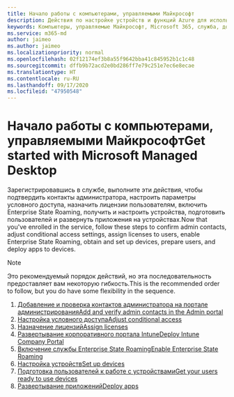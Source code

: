 ```yaml
---
title: Начало работы с компьютерами, управляемыми Майкрософт
description: Действия по настройке устройств и функций Azure для использования службы
keywords: Компьютеры, управляемые Майкрософт, Microsoft 365, служба, документация
ms.service: m365-md
author: jaimeo
ms.author: jaimeo
ms.localizationpriority: normal
ms.openlocfilehash: 02f12174ef3b8a55f9642bba41c845952b1c1c48
ms.sourcegitcommit: dffb9b72acd2e0bd286ff7e79c251e7ec6e8ecae
ms.translationtype: HT
ms.contentlocale: ru-RU
ms.lasthandoff: 09/17/2020
ms.locfileid: "47950548"
---
```

# <a name="get-started-with-microsoft-managed-desktop"></a><span data-ttu-id="d4e24-104">Начало работы с компьютерами, управляемыми Майкрософт</span><span class="sxs-lookup"><span data-stu-id="d4e24-104">Get started with Microsoft Managed Desktop</span></span>

<span data-ttu-id="d4e24-105">Зарегистрировавшись в службе, выполните эти действия, чтобы подтвердить контакты администратора, настроить параметры условного доступа, назначить лицензии пользователям, включить Enterprise State Roaming, получить и настроить устройства, подготовить пользователей и развернуть приложения на устройствах.</span><span class="sxs-lookup"><span data-stu-id="d4e24-105">Now that you've enrolled in the service, follow these steps to confirm admin contacts, adjust conditional access settings, assign licenses to users, enable Enterprise State Roaming,  obtain and set up devices, prepare users, and deploy apps to devices.</span></span>

> [!NOTE]
> <span data-ttu-id="d4e24-106">Это рекомендуемый порядок действий, но эта последовательность предоставляет вам некоторую гибкость.</span><span class="sxs-lookup"><span data-stu-id="d4e24-106">This is the recommended order to follow, but you do have some flexibility in the sequence.</span></span>

1. [<span data-ttu-id="d4e24-107">Добавление и проверка контактов администратора на портале администрирования</span><span class="sxs-lookup"><span data-stu-id="d4e24-107">Add and verify admin contacts in the Admin portal</span></span>](add-admin-contacts.md)
2. [<span data-ttu-id="d4e24-108">Настройка условного доступа</span><span class="sxs-lookup"><span data-stu-id="d4e24-108">Adjust conditional access</span></span>](conditional-access.md)
3. [<span data-ttu-id="d4e24-109">Назначение лицензий</span><span class="sxs-lookup"><span data-stu-id="d4e24-109">Assign licenses</span></span>](assign-licenses.md)
4. [<span data-ttu-id="d4e24-110">Развертывание корпоративного портала Intune</span><span class="sxs-lookup"><span data-stu-id="d4e24-110">Deploy Intune Company Portal</span></span>](company-portal.md)
5. [<span data-ttu-id="d4e24-111">Включение службы Enterprise State Roaming</span><span class="sxs-lookup"><span data-stu-id="d4e24-111">Enable Enterprise State Roaming</span></span>](enterprise-state-roaming.md)
6. [<span data-ttu-id="d4e24-112">Настройка устройств</span><span class="sxs-lookup"><span data-stu-id="d4e24-112">Set up devices</span></span>](set-up-devices.md)
7. [<span data-ttu-id="d4e24-113">Подготовка пользователей к работе с устройствами</span><span class="sxs-lookup"><span data-stu-id="d4e24-113">Get your users ready to use devices</span></span>](get-started-devices.md)
8. [<span data-ttu-id="d4e24-114">Развертывание приложений</span><span class="sxs-lookup"><span data-stu-id="d4e24-114">Deploy apps</span></span>](deploy-apps.md)
